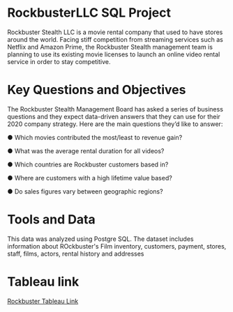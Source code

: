 # RockbusterLLC SQL Project
Rockbuster Stealth LLC is a movie rental company that used to have stores around the
world. Facing stiff competition from streaming services such as Netflix and Amazon Prime,
the Rockbuster Stealth management team is planning to use its existing movie licenses to
launch an online video rental service in order to stay competitive.

# Key Questions and Objectives
The Rockbuster Stealth Management Board has asked a series of business questions and
they expect data-driven answers that they can use for their 2020 company strategy. Here are
the main questions they’d like to answer:

● Which movies contributed the most/least to revenue gain?

● What was the average rental duration for all videos?

● Which countries are Rockbuster customers based in?

● Where are customers with a high lifetime value based?

● Do sales figures vary between geographic regions?

# Tools and Data  
This data was analyzed using Postgre SQL. The dataset includes information about ROckbuster's Film inventory, customers, payment, stores, staff, films, actors, rental history and addresses

# Tableau link
[Rockbuster Tableau Link](https://public.tableau.com/app/profile/shaquille.obomeghie/viz/RockbusterStealthLLC_17151522670130/Top10Movies?publish=yes)
